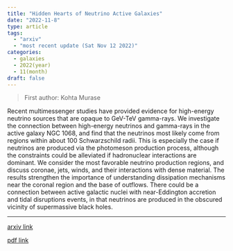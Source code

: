 ```yaml
---
title: "Hidden Hearts of Neutrino Active Galaxies"
date: "2022-11-8"
type: article
tags:
  - "arxiv"
  - "most recent update (Sat Nov 12 2022)"
categories:
  - galaxies
  - 2022(year)
  - 11(month)
draft: false
---
```


> First author: Kohta Murase

 Recent multimessenger studies have provided evidence for high-energy neutrino
sources that are opaque to GeV-TeV gamma-rays. We investigate the connection
between high-energy neutrinos and gamma-rays in the active galaxy NGC 1068, and
find that the neutrinos most likely come from regions within about 100
Schwarzschild radii. This is especially the case if neutrinos are produced via
the photomeson production process, although the constraints could be alleviated
if hadronuclear interactions are dominant. We consider the most favorable
neutrino production regions, and discuss coronae, jets, winds, and their
interactions with dense material. The results strengthen the importance of
understanding dissipation mechanisms near the coronal region and the base of
outflows. There could be a connection between active galactic nuclei with
near-Eddington accretion and tidal disruptions events, in that neutrinos are
produced in the obscured vicinity of supermassive black holes.

---
[arxiv link](http://arxiv.org/abs/2211.04460v1)

[pdf link](http://arxiv.org/pdf/2211.04460v1)
